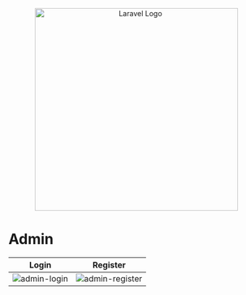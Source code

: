 <p align="center"><a href="https://laravel.com" target="_blank"><img src="https://raw.githubusercontent.com/laravel/art/master/logo-lockup/5%20SVG/2%20CMYK/1%20Full%20Color/laravel-logolockup-cmyk-red.svg" width="400" alt="Laravel Logo"></a></p>

# Admin

Login             |  Register
:-------------------------:|:-------------------------:
![admin-login](https://user-images.githubusercontent.com/90864553/202544749-71b6ae63-c21c-432b-836b-17b8226489c1.gif)  |  ![admin-register](https://user-images.githubusercontent.com/90864553/202544936-c94af8c2-0ed0-4773-994b-61d208f2db73.gif)
